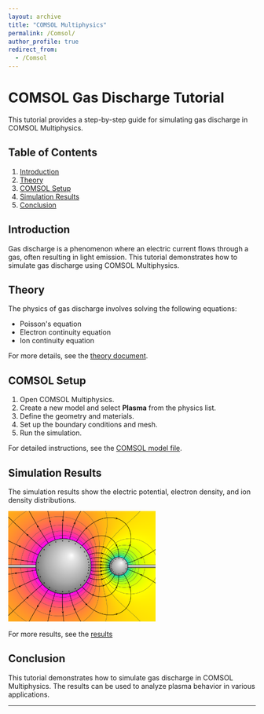 ```yaml
---
layout: archive
title: "COMSOL Multiphysics"
permalink: /Comsol/
author_profile: true
redirect_from:
  - /Comsol
---
```



# COMSOL Gas Discharge Tutorial

This tutorial provides a step-by-step guide for simulating gas discharge in COMSOL Multiphysics.

## Table of Contents
1. [Introduction](#introduction)
2. [Theory](#theory)
3. [COMSOL Setup](#comsol-setup)
4. [Simulation Results](#simulation-results)
5. [Conclusion](#conclusion)

## Introduction
Gas discharge is a phenomenon where an electric current flows through a gas, often resulting in light emission. This tutorial demonstrates how to simulate gas discharge using COMSOL Multiphysics.

## Theory
The physics of gas discharge involves solving the following equations:
- Poisson's equation
- Electron continuity equation
- Ion continuity equation

For more details, see the [theory document](https://github.com/SaifaldeenALKADHIM/SaifaldeenALKADHIM.github.io/blob/master/Comsol/theory/ElectricDischargeModuleUsersGuide.pdf).

## COMSOL Setup
1. Open COMSOL Multiphysics.
2. Create a new model and select **Plasma** from the physics list.
3. Define the geometry and materials.
4. Set up the boundary conditions and mesh.
5. Run the simulation.

For detailed instructions, see the [COMSOL model file](https://github.com/SaifaldeenALKADHIM/SaifaldeenALKADHIM.github.io/blob/master/Comsol/comsol_files/argon_dbd_1d_EEFD_variants.mph).

## Simulation Results
The simulation results show the electric potential, electron density, and ion density distributions.

<img src="images/VFPt_metal_balls_largesmall_potential+contour.svg.png" width="300" alt="VFPt metal balls largesmall potential contour">

For more results, see the [results](https://github.com/SaifaldeenALKADHIM/SaifaldeenALKADHIM.github.io/blob/master/Comsol/results/Truilhe_6191_poster.pdf)

## Conclusion
This tutorial demonstrates how to simulate gas discharge in COMSOL Multiphysics. The results can be used to analyze plasma behavior in various applications.

---
